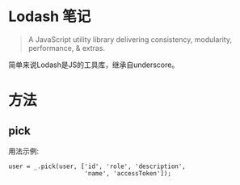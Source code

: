 Lodash 笔记
=====

> A JavaScript utility library delivering consistency, modularity, performance, & extras.

简单来说Lodash是JS的工具库，继承自underscore。

# 方法
## pick
用法示例:

```
user = _.pick(user, ['id', 'role', 'description',
          			 'name', 'accessToken']);
```